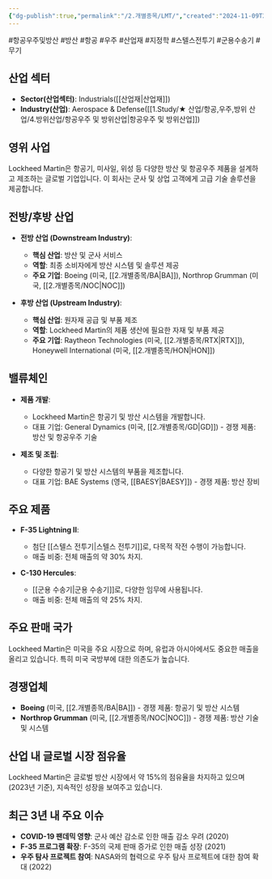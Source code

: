 ```yaml
---
{"dg-publish":true,"permalink":"/2.개별종목/LMT/","created":"2024-11-09T22:37:40.779+09:00","updated":"2025-06-03T20:05:59.918+09:00"}
---
```


#항공우주및방산 #방산 #항공 #우주 #산업재 #지정학 #스텔스전투기 #군용수송기 #무기 

## 산업 섹터

- **Sector(산업섹터)**: Industrials([[산업재\|산업재]])
- **Industry(산업)**: Aerospace & Defense([[1.Study/★ 산업/항공,우주,방위 산업/4.방위산업/항공우주 및 방위산업\|항공우주 및 방위산업]])

## 영위 사업

Lockheed Martin은 항공기, 미사일, 위성 등 다양한 방산 및 항공우주 제품을 설계하고 제조하는 글로벌 기업입니다. 이 회사는 군사 및 상업 고객에게 고급 기술 솔루션을 제공합니다.

## 전방/후방 산업

- **전방 산업 (Downstream Industry)**:
    
    - **핵심 산업**: 방산 및 군사 서비스
    - **역할**: 최종 소비자에게 방산 시스템 및 솔루션 제공
    - **주요 기업**: Boeing (미국, [[2.개별종목/BA\|BA]]), Northrop Grumman (미국, [[2.개별종목/NOC\|NOC]])
    
- **후방 산업 (Upstream Industry)**:
    
    - **핵심 산업**: 원자재 공급 및 부품 제조
    - **역할**: Lockheed Martin의 제품 생산에 필요한 자재 및 부품 제공
    - **주요 기업**: Raytheon Technologies (미국, [[2.개별종목/RTX\|RTX]]), Honeywell International (미국, [[2.개별종목/HON\|HON]])
    

## 밸류체인

- **제품 개발**:
    
    - Lockheed Martin은 항공기 및 방산 시스템을 개발합니다.
    - 대표 기업: General Dynamics (미국, [[2.개별종목/GD\|GD]]) - 경쟁 제품: 방산 및 항공우주 기술
    
- **제조 및 조립**:
    
    - 다양한 항공기 및 방산 시스템의 부품을 제조합니다.
    - 대표 기업: BAE Systems (영국, [[BAESY\|BAESY]]) - 경쟁 제품: 방산 장비
    

## 주요 제품

- **F-35 Lightning II**:
    
    - 첨단 [[스텔스 전투기\|스텔스 전투기]]로, 다목적 작전 수행이 가능합니다.
    - 매출 비중: 전체 매출의 약 30% 차지.
- **C-130 Hercules**:
    
    - [[군용 수송기\|군용 수송기]]로, 다양한 임무에 사용됩니다.
    - 매출 비중: 전체 매출의 약 25% 차지.

## 주요 판매 국가

Lockheed Martin은 미국을 주요 시장으로 하며, 유럽과 아시아에서도 중요한 매출을 올리고 있습니다. 특히 미국 국방부에 대한 의존도가 높습니다.

## 경쟁업체

- **Boeing** (미국, [[2.개별종목/BA\|BA]]) - 경쟁 제품: 항공기 및 방산 시스템
- **Northrop Grumman** (미국, [[2.개별종목/NOC\|NOC]]) - 경쟁 제품: 방산 기술 및 시스템

## 산업 내 글로벌 시장 점유율

Lockheed Martin은 글로벌 방산 시장에서 약 15%의 점유율을 차지하고 있으며(2023년 기준), 지속적인 성장을 보여주고 있습니다.

## 최근 3년 내 주요 이슈

- **COVID-19 팬데믹 영향**: 군사 예산 감소로 인한 매출 감소 우려 (2020)
- **F-35 프로그램 확장**: F-35의 국제 판매 증가로 인한 매출 성장 (2021)
- **우주 탐사 프로젝트 참여**: NASA와의 협력으로 우주 탐사 프로젝트에 대한 참여 확대 (2022)